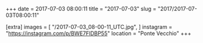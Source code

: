 +++
date = 2017-07-03 08:00:11
title = "2017-07-03"
slug = "2017/2017-07-03T08:00:11"

[extra]
images = [
    "/2017-07-03_08-00-11_UTC.jpg",
]
instagram = "https://instagram.com/p/BWE7FlDBP55"
location = "Ponte Vecchio"
+++

